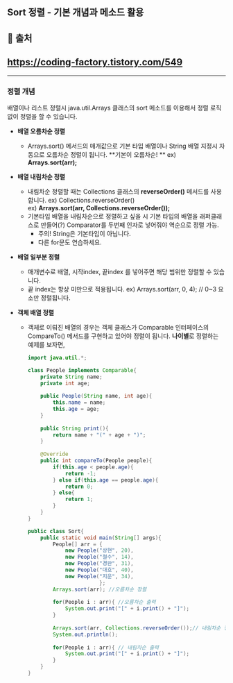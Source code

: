 ## Sort 정렬 - 기본 개념과 메소드 활용



## 🛒 출처

## https://coding-factory.tistory.com/549

---



### 정렬 개념

배열이나 리스트 정렬시 java.util.Arrays 클래스의 sort 메소드를 이용해서 정렬 로직 없이 정렬을 할 수 있습니다.

- **배열 오름차순 정렬**
  
  - Arrays.sort() 메서드의 매개값으로 기본 타입 배열이나 String 배열 지정시 자동으로 오름차순 정렬이 됩니다. **기본이 오름차순! **
    ex) **Arrays.sort(arr);**
  
- **배열 내림차순 정렬**
  
  - 내림차순 정렬할 때는 Collections 클래스의 **reverseOrder()** 메서드를 사용합니다. 
    ex) Collections.reverseOrder()																								
    ex) **Arrays.sort(arr, Collections.reverseOrder());**
  - 기본타입 배열을 내림차순으로 정렬하고 싶을 시 기본 타입의 배열을 래퍼클래스로 만들어(?) Comparator를 두번째 인자로 넣어줘야 역순으로 정렬 가능. 
    - 주의! String은 기본타입이 아닙니다. 
    - 다른 for문도 연습하세요. 
  
- **배열 일부분 정렬**

  - 매개변수로 배열, 시작index, 끝index 를 넣어주면 해당 범위만 정렬할 수 있습니다. 
  - 끝 index는 항상 미만으로 적용됩니다. 
    ex) Arrays.sort(arr, 0, 4); // 0~3 요소만 정렬됩니다. 

- **객체 배열 정렬**

  - 객체로 이뤄진 배열의 경우는 객체 클래스가 Comparable 인터페이스의 CompareTo() 메서드를 구현하고 있어야 정렬이 됩니다. **나이별**로 정렬하는 예제를 보자면,

    ``` java
    import java.util.*;
    
    class People implements Comparable{
        private String name;
        private int age;
        
        public People(String name, int age){
            this.name = name;
            this.age = age;
        }
        
        public String print(){
            return name + "(" + age + ")";
        }
        
        @Override
        public int compareTo(People people){
            if(this.age < people.age){
                return -1;
            } else if(this.age == people.age){
                return 0;
            } else{
                return 1;  
            }
        }
    }
    
    public class Sort{
        public static void main(String[] args){
            People[] arr = {
                new People("상현", 20),
                new People("철수", 14),
                new People("경완", 31),
                new People("대호", 40),
                new People("지운", 34),
                           };
            Arrays.sort(arr); //오름차순 정렬
            
            for(People i : arr){ //오름차순 출력
                System.out.print("[" + i.print() + "]");
            }
            
            Arrays.sort(arr, Collections.reverseOrder());// 내림차순 정렬
            System.out.println();
            
            for(People i : arr){ // 내림차순 출력
                System.out.print("[" + i.print() + "]");
            }
        }
    }
    ```

    







